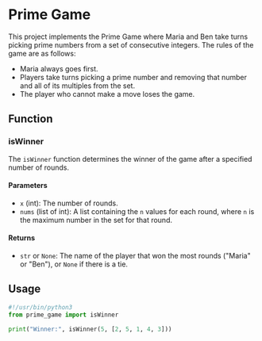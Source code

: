 # Prime Game

This project implements the Prime Game where Maria and Ben take turns picking prime numbers from a set of consecutive integers. The rules of the game are as follows:

- Maria always goes first.
- Players take turns picking a prime number and removing that number and all of its multiples from the set.
- The player who cannot make a move loses the game.

## Function

### isWinner

The `isWinner` function determines the winner of the game after a specified number of rounds.

#### Parameters

- `x` (int): The number of rounds.
- `nums` (list of int): A list containing the `n` values for each round, where `n` is the maximum number in the set for that round.

#### Returns

- `str` or `None`: The name of the player that won the most rounds ("Maria" or "Ben"), or `None` if there is a tie.

## Usage

```python
#!/usr/bin/python3
from prime_game import isWinner

print("Winner:", isWinner(5, [2, 5, 1, 4, 3]))
